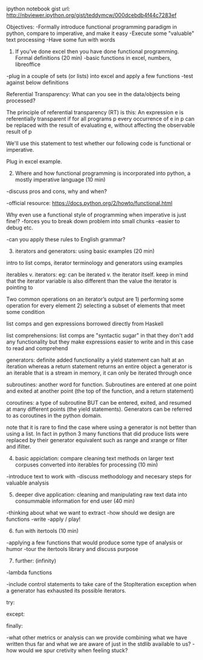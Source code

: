 ipython notebook gist url: http://nbviewer.ipython.org/gist/teddymcw/000dcebdb4f44c7283ef


Objectives:
-Formally introduce functional programming paradigm in python, compare to imperative, and make it easy
-Execute some "valuable" text processing
-Have some fun with words


1. If you’ve done excel then you have done functional programming. Formal definitions (20 min)
-basic functions in excel, numbers, libreoffice

-plug in a couple of sets (or lists) into excel and apply a few functions
-test against below definitions

Referential Transparency: What can you see in the data/objects being processed?

The principle of referential transparency (RT) is this:
An expression e is referentially transparent if for all programs p every occurrence of e in p can be replaced with the result of evaluating e, without affecting the observable result of p

We'll use this statement to test whether our following code is functional or imperative.

Plug in excel example.

2. Where and how functional programming is incorporated into python, a mostly imperative language (10 min)

-discuss pros and cons, why and when?

-official resource: https://docs.python.org/2/howto/functional.html

Why even use a functional style of programming when imperative is just fine!?
-forces you to break down problem into small chunks
-easier to debug
etc.

-can you apply these rules to English grammar?

3. iterators and generators: using basic examples (20 min)

intro to list comps, iterator terminology and generators using examples

iterables v. iterators:
eg: can be iterated v. the iterator itself.
keep in mind that the iterator variable is also different than the value the iterator is pointing to

Two common operations on an iterator’s output are 
    1) performing some operation for every element
    2) selecting a subset of elements that meet some condition


list comps and gen expressions borrowed directly from Haskell

list comprehensions:
list comps are "syntactic sugar" in that they don't add any functionality but they make expressions easier to write and in this case to read and comprehend 

generators:   definite added functionality
a yield statement can halt at an iteration whereas a return statement returns an entire object
a generator is an iterable that is a stream in memory, it can only be iterated through once

subroutines: another word for function. Subroutines are entered at one point and exited at another point (the top of the function, and a return statement)

coroutines: a type of subroutine BUT can be entered, exited, and resumed at many different points (the yield statements). Generators can be referred to as coroutines in the python domain.

note that it is rare to find the case where using a generator is not better than using a list. In fact in python 3 many functions that did produce lists were replaced by their generator equivalent such as range and xrange or filter and ifilter. 


4. basic appiclation: compare cleaning text methods on larger text corpuses converted into iterables for processing (10 min)

-introduce text to work with
-discuss methodology and necesary steps for valuable analysis

5. deeper dive application: cleaning and manipulating raw text data into consummable information for end user (40 min)

-thinking about what we want to extract
-how should we design are functions
-write
-apply / play!

6. fun with itertools (10 min)

-applying a few functions that would produce some type of analysis or humor
-tour the itertools library and discuss purpose

7. further: (infinity)

-lambda functions

-include control statements to take care of the StopIteration exception when a generator has exhausted its possible iterators.
 
try:

except:

finally:

-what other metrics or analysis can we provide combining what we have written thus far and what we are aware of just in the stdlib available to us?
-how would we spur cretivity when feeling stuck? 
